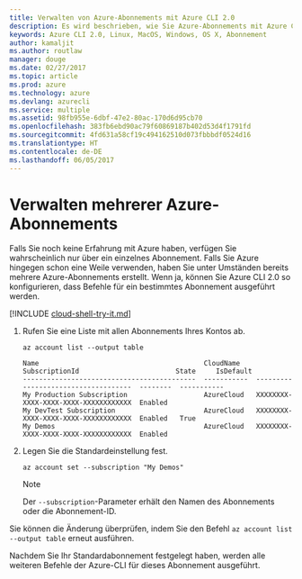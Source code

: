 ```yaml
---
title: Verwalten von Azure-Abonnements mit Azure CLI 2.0
description: Es wird beschrieben, wie Sie Azure-Abonnements mit Azure CLI 2.0 unter Linux, MacOS oder Windows verwalten.
keywords: Azure CLI 2.0, Linux, MacOS, Windows, OS X, Abonnement
author: kamaljit
ms.author: routlaw
manager: douge
ms.date: 02/27/2017
ms.topic: article
ms.prod: azure
ms.technology: azure
ms.devlang: azurecli
ms.service: multiple
ms.assetid: 98fb955e-6dbf-47e2-80ac-170d6d95cb70
ms.openlocfilehash: 383fb6ebd90ac79f60869187b402d53d4f1791fd
ms.sourcegitcommit: 4fd631a58cf19c494162510d073fbbbdf0524d16
ms.translationtype: HT
ms.contentlocale: de-DE
ms.lasthandoff: 06/05/2017
---
```

# <a name="manage-multiple-azure-subscriptions"></a>Verwalten mehrerer Azure-Abonnements

Falls Sie noch keine Erfahrung mit Azure haben, verfügen Sie wahrscheinlich nur über ein einzelnes Abonnement.
Falls Sie Azure hingegen schon eine Weile verwenden, haben Sie unter Umständen bereits mehrere Azure-Abonnements erstellt.
Wenn ja, können Sie Azure CLI 2.0 so konfigurieren, dass Befehle für ein bestimmtes Abonnement ausgeführt werden.

[!INCLUDE [cloud-shell-try-it.md](includes/cloud-shell-try-it.md)]

1. Rufen Sie eine Liste mit allen Abonnements Ihres Kontos ab.

   ```azurecli-interactive
   az account list --output table
   ```

   ```Output
   Name                                         CloudName    SubscriptionId                        State     IsDefault
   -------------------------------------------  -----------  ------------------------------------  --------  -----------
   My Production Subscription                   AzureCloud   XXXXXXXX-XXXX-XXXX-XXXX-XXXXXXXXXXXX  Enabled
   My DevTest Subscription                      AzureCloud   XXXXXXXX-XXXX-XXXX-XXXX-XXXXXXXXXXXX  Enabled   True
   My Demos                                     AzureCloud   XXXXXXXX-XXXX-XXXX-XXXX-XXXXXXXXXXXX  Enabled
   ```

1. Legen Sie die Standardeinstellung fest.
 
   ```azurecli-interactive
   az account set --subscription "My Demos"
   ```

   > [!NOTE]
   > Der `--subscription`-Parameter erhält den Namen des Abonnements oder die Abonnement-ID.

Sie können die Änderung überprüfen, indem Sie den Befehl `az account list --output table` erneut ausführen.

Nachdem Sie Ihr Standardabonnement festgelegt haben, werden alle weiteren Befehle der Azure-CLI für dieses Abonnement ausgeführt.